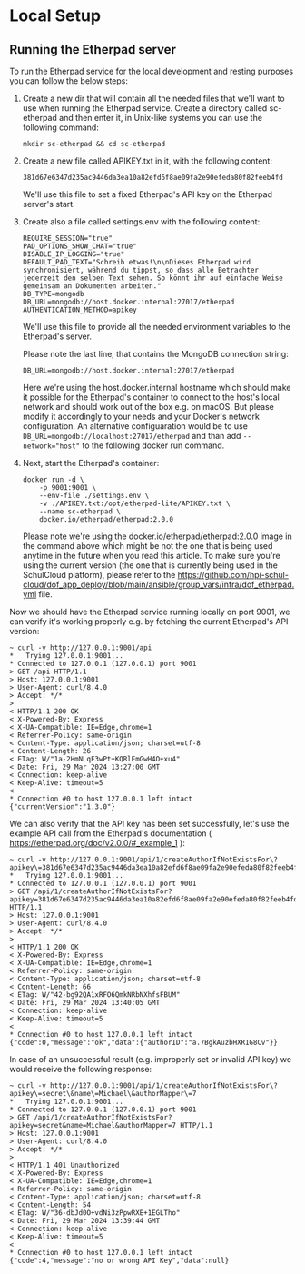 # Local Setup

## Running the Etherpad server

To run the Etherpad service for the local development and resting purposes you can follow the below steps:

1. Create a new dir that will contain all the needed files that we'll want to use when running the Etherpad service.
Create a directory called sc-etherpad and then enter it, in Unix-like systems you can use the following command: 

    `mkdir sc-etherpad && cd sc-etherpad`

2. Create a new file called APIKEY.txt in it, with the following content:

    `381d67e6347d235ac9446da3ea10a82efd6f8ae09fa2e90efeda80f82feeb4fd`

    We'll use this file to set a fixed Etherpad's API key on the Etherpad server's start.

3. Create also a file called settings.env with the following content:

    ```
    REQUIRE_SESSION="true"
    PAD_OPTIONS_SHOW_CHAT="true"
    DISABLE_IP_LOGGING="true"
    DEFAULT_PAD_TEXT="Schreib etwas!\n\nDieses Etherpad wird synchronisiert, während du tippst, so dass alle Betrachter jederzeit den selben Text sehen. So könnt ihr auf einfache Weise gemeinsam an Dokumenten arbeiten."
    DB_TYPE=mongodb
    DB_URL=mongodb://host.docker.internal:27017/etherpad
    AUTHENTICATION_METHOD=apikey
    ```
    We'll use this file to provide all the needed environment variables to the Etherpad's server.

    Please note the last line, that contains the MongoDB connection string:

    `DB_URL=mongodb://host.docker.internal:27017/etherpad`

    Here we're using the host.docker.internal hostname which should make it possible for the Etherpad's container to connect to the host's local network and should work out of the box e.g. on macOS. But please modify it accordingly to your needs and your Docker's network configuration. An alternative configuaration would be to use `DB_URL=mongodb://localhost:27017/etherpad` and than add `--network="host"` to the following docker run command.

4. Next, start the Etherpad's container:
    ```
    docker run -d \
        -p 9001:9001 \
        --env-file ./settings.env \
        -v ./APIKEY.txt:/opt/etherpad-lite/APIKEY.txt \
        --name sc-etherpad \
        docker.io/etherpad/etherpad:2.0.0
    ```
    Please note we're using the docker.io/etherpad/etherpad:2.0.0 image in the command above which might be not the one that is being used anytime in the future when you read this article. To make sure you're using the current version (the one that is currently being used in the SchulCloud platform), please refer to the https://github.com/hpi-schul-cloud/dof_app_deploy/blob/main/ansible/group_vars/infra/dof_etherpad.yml file.

Now we should have the Etherpad service running locally on port 9001, we can verify it's working properly e.g. by fetching the current Etherpad's API version:

```
~ curl -v http://127.0.0.1:9001/api
*   Trying 127.0.0.1:9001...
* Connected to 127.0.0.1 (127.0.0.1) port 9001
> GET /api HTTP/1.1
> Host: 127.0.0.1:9001
> User-Agent: curl/8.4.0
> Accept: */*
> 
< HTTP/1.1 200 OK
< X-Powered-By: Express
< X-UA-Compatible: IE=Edge,chrome=1
< Referrer-Policy: same-origin
< Content-Type: application/json; charset=utf-8
< Content-Length: 26
< ETag: W/"1a-2HmNLqF3wPt+KQRlEmGwH4O+xu4"
< Date: Fri, 29 Mar 2024 13:27:00 GMT
< Connection: keep-alive
< Keep-Alive: timeout=5
< 
* Connection #0 to host 127.0.0.1 left intact
{"currentVersion":"1.3.0"}
```

We can also verify that the API key has been set successfully, let's use the example API call from the Etherpad's documentation ( https://etherpad.org/doc/v2.0.0/#_example_1 ):

```
~ curl -v http://127.0.0.1:9001/api/1/createAuthorIfNotExistsFor\?apikey\=381d67e6347d235ac9446da3ea10a82efd6f8ae09fa2e90efeda80f82feeb4fd\&name\=Michael\&authorMapper\=7
*   Trying 127.0.0.1:9001...
* Connected to 127.0.0.1 (127.0.0.1) port 9001
> GET /api/1/createAuthorIfNotExistsFor?apikey=381d67e6347d235ac9446da3ea10a82efd6f8ae09fa2e90efeda80f82feeb4fd&name=Michael&authorMapper=7 HTTP/1.1
> Host: 127.0.0.1:9001
> User-Agent: curl/8.4.0
> Accept: */*
> 
< HTTP/1.1 200 OK
< X-Powered-By: Express
< X-UA-Compatible: IE=Edge,chrome=1
< Referrer-Policy: same-origin
< Content-Type: application/json; charset=utf-8
< Content-Length: 66
< ETag: W/"42-bg92QA1xRFO6QmkNRbNXhfsFBUM"
< Date: Fri, 29 Mar 2024 13:40:05 GMT
< Connection: keep-alive
< Keep-Alive: timeout=5
< 
* Connection #0 to host 127.0.0.1 left intact
{"code":0,"message":"ok","data":{"authorID":"a.7BgkAuzbHXR1G8Cv"}}
```

In case of an unsuccessful result (e.g. improperly set or invalid API key) we would receive the following response:
```
~ curl -v http://127.0.0.1:9001/api/1/createAuthorIfNotExistsFor\?apikey\=secret\&name\=Michael\&authorMapper\=7
*   Trying 127.0.0.1:9001...
* Connected to 127.0.0.1 (127.0.0.1) port 9001
> GET /api/1/createAuthorIfNotExistsFor?apikey=secret&name=Michael&authorMapper=7 HTTP/1.1
> Host: 127.0.0.1:9001
> User-Agent: curl/8.4.0
> Accept: */*
> 
< HTTP/1.1 401 Unauthorized
< X-Powered-By: Express
< X-UA-Compatible: IE=Edge,chrome=1
< Referrer-Policy: same-origin
< Content-Type: application/json; charset=utf-8
< Content-Length: 54
< ETag: W/"36-dbJd0O+vdNi3zPpwRXE+1EGLTho"
< Date: Fri, 29 Mar 2024 13:39:44 GMT
< Connection: keep-alive
< Keep-Alive: timeout=5
< 
* Connection #0 to host 127.0.0.1 left intact
{"code":4,"message":"no or wrong API Key","data":null}
```